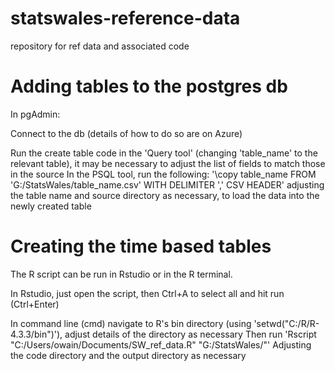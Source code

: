 # statswales-reference-data
repository for ref data and associated code

# Adding tables to the postgres db
 In pgAdmin:

 Connect to the db (details of how to do so are on Azure)

 Run the create table code in the 'Query tool' (changing 'table_name' to the relevant table), it may be necessary to adjust the list of fields to match those in the source
 In the PSQL tool, run the following: '\copy table_name FROM 'G:/StatsWales/table_name.csv' WITH DELIMITER ',' CSV HEADER' adjusting the table name and source directory as necessary, to load the data into the newly created table

# Creating the time based tables
 The R script can be run in Rstudio or in the R terminal.

 In Rstudio, just open the script, then Ctrl+A to select all and hit run (Ctrl+Enter)

 In command line (cmd) navigate to R's bin directory (using 'setwd("C:/R/R-4.3.3/bin")'), adjust details of the directory as necessary
 Then run 'Rscript "C:/Users/owain/Documents/SW_ref_data.R" "G:/StatsWales/"' Adjusting the code directory and the output directory as necessary




 

